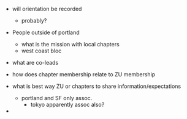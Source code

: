 - will orientation be recorded
	- probably?
- People outside of portland
	- what is the mission with local chapters
	- west coast bloc
- what are co-leads
- how does chapter membership relate to ZU membership
- what is best way ZU or chapters to share information/expectations
	- portland and SF only assoc.
		- tokyo apparently assoc also?

- 